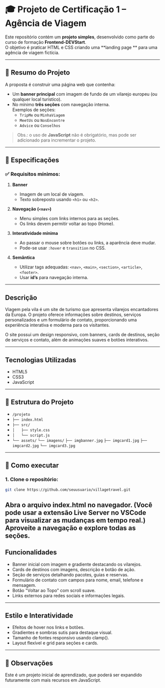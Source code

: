# 🎓 Projeto de Certificação 1 – Agência de Viagem

Este repositório contém um **projeto simples**, desenvolvido como parte do curso de formação **Frontend-DEVStart**.  
O objetivo é praticar HTML e CSS criando uma **landing page ** para uma agência de viagem fictícia.  

---

## 📘 Resumo do Projeto
A proposta é construir uma página web que contenha:
- Um **banner principal** com imagem de fundo de um vilarejo europeu (ou qualquer local turístico).
- No mínimo **três seções** com navegação interna.  
  Exemplos de seções:  
  - `TripMe` ou `MinhaViagem`  
  - `MeetUs` ou `NosEncontre`  
  - `Advice` ou `Conselhos`  

> Obs.: o uso de **JavaScript** não é obrigatório, mas pode ser adicionado para incrementar o projeto.

---

## 📘 Especificações

### ✅ Requisitos mínimos:
1. **Banner**  
   - Imagem de um local de viagem.  
   - Texto sobreposto usando `<h1>` ou `<h2>`.  

2. **Navegação (`<nav>`)**  
   - Menu simples com links internos para as seções.  
   - Os links devem permitir voltar ao topo (Home).  

3. **Interatividade mínima**  
   - Ao passar o mouse sobre botões ou links, a aparência deve mudar.  
   - Pode-se usar `:hover` e `transition` no CSS.  

4. **Semântica**  
   - Utilizar tags adequadas: `<nav>`, `<main>`, `<section>`, `<article>`, `<footer>`.  
   - Usar **id’s** para navegação interna.  

---

## Descrição
Viagem pela vila é um site de turismo que apresenta vilarejos encantadores da Europa. O projeto oferece informações sobre destinos, serviços personalizados e um formulário de contato, proporcionando uma experiência interativa e moderna para os visitantes.

O site possui um design responsivo, com banners, cards de destinos, seção de serviços e contato, além de animações suaves e botões interativos.

---

## Tecnologias Utilizadas
- HTML5
- CSS3
- JavaScript 


---

## 📂 Estrutura do Projeto
- `/projeto`
- `├── index.html`
- `├── src/`
- `│   ├── style.css`
- `│   └── script.js`
- `└── assets/`
      `└── imagens/`
          `├── imgbanner.jpg`
          `├── imgcard1.jpg`
          `├── imgcard2.jpg`
          `└── imgcard3.jpg`

---

## 🚀 Como executar
### 1. Clone o repositório:
```bash
git clone https://github.com/seuusuario/villagetravel.git
```

Abra o arquivo index.html no navegador.
(Você pode usar a extensão Live Server no VSCode para visualizar as mudanças em tempo real.)
Aproveite a navegação e explore todas as seções.
---

## Funcionalidades
- Banner inicial com imagem e gradiente destacando os vilarejos.
- Cards de destinos com imagens, descrição e botão de ação.
- Seção de serviços detalhando pacotes, guias e reservas.
- Formulário de contato com campos para nome, email, telefone e mensagem.
- Botão "Voltar ao Topo" com scroll suave.
- Links externos  para redes sociais e informações legais.

---

## Estilo e Interatividade
- Efeitos de hover nos links e botões.
- Gradientes e sombras sutis para destaque visual.
- Tamanho de fontes responsivo usando clamp().
- Layout flexível e grid para seções e cards.

---

## 📌 Observações

Este é um projeto inicial de aprendizado, que poderá ser expandido futuramente com mais recursos em JavaScript.
